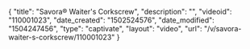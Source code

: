 {
    "title": "Savora&reg; Waiter's Corkscrew",
    "description": "",
    "videoid": "110001023",
    "date_created": "1502524576",
    "date_modified": "1504247456",
    "type": "captivate",
    "layout": "video",
    "url": "\/v\/savora-waiter-s-corkscrew\/110001023"
}